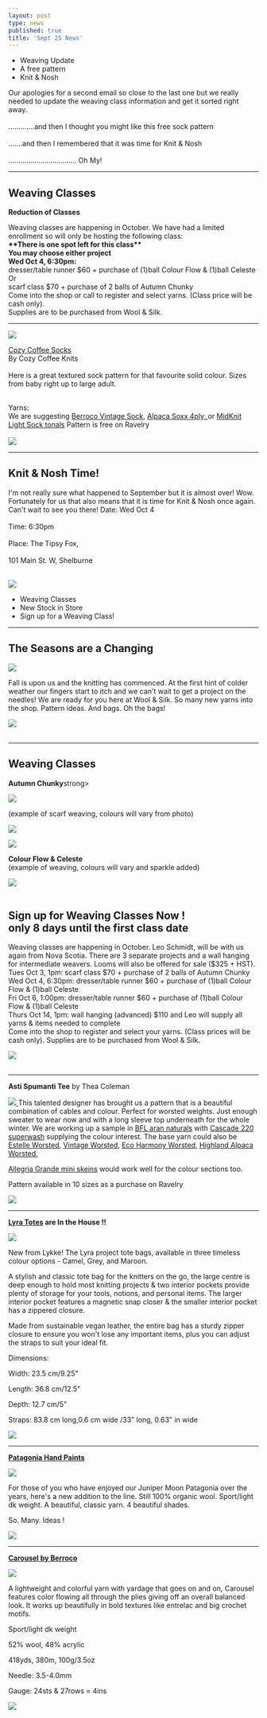 ```yaml
---
layout: post
type: news
published: true
title: 'Sept 25 News'
---
```

- Weaving Update
- A free pattern
- Knit & Nosh
<p>Our apologies for a second email so close to the last one but we really needed to update the weaving class information and get it sorted right away.<br /><br />
.............and then I thought you might like this free sock pattern<br /><br />
.......and then I remembered that it was time for Knit & Nosh<br /><br />
.................................. Oh My!</p>

<hr />
 <h2>Weaving Classes</h2>
<p><strong>Reduction of Classes</strong></p>
<p>Weaving classes are happening in October. We have had a limited enrollment so will only be hosting the following class:<br />
<strong>**There is one spot left for this class**<br />
You may choose either project<br />
Wed Oct 4, 6:30pm:</strong><br />
dresser/table runner $60 + purchase of (1)ball Colour Flow & (1)ball Celeste<br />
Or<br />
scarf class $70 + purchase of 2 balls of Autumn Chunky<br />
Come into the shop or call to register and select  yarns. (Class price will be cash only). <br />Supplies are to be purchased from Wool & Silk.</p>
<hr/>
 <a href="https://www.ravelry.com/patterns/library/cozy-coffee-socks"><img src="/img/coffee_socks.jpg"></a> 
 <p><a href="https://www.ravelry.com/patterns/library/cozy-coffee-socks">Cozy Coffee Socks</a><br />
By Cozy Coffee Knits<br /><br />
Here is a great textured sock pattern for that favourite solid colour. Sizes from baby right up to large adult.
<br /><br />

Yarns:<br />
We are suggesting <a href=”https://www.woolandsilkcoshop.com/products/vintage-sock”>Berroco Vintage Sock</a>,  <a href=”https://www.woolandsilkcoshop.com/products/alpaca-soxx-cashmere-4-ply”>Alpaca Soxx 4ply, </a>or  <a href=”https://www.woolandsilkcoshop.com/products/sweet-sock”>MidKnit Light Sock tonals</a>
Pattern is free on Ravelry<br /><br />
<a href="https://www.woolandsilkcoshop.com/search?q=sock+yarn"><img src="/img/btn_coffee_socks.png"></a> </p>
<hr /> 
<h2>Knit & Nosh Time!</h2>
<p>I'm not really sure what happened to September but it is almost over! Wow. Fortunately for us that also means that it is time for Knit & Nosh once again. Can't wait to see you there!
Date: Wed Oct 4<br /><br />
Time: 6:30pm<br /><br />
Place: The Tipsy Fox, <br /><br />101 Main St. W, Shelburne<br /><br />
  
  <a href="https://tipsyfoxpub.com/wp-content/uploads/2023/04/NewMenu23.pdf"><img src="/img/btn_tipsy_white.png"></a> </p>

- Weaving Classes
- New Stock in Store
- Sign up for a Weaving Class!
<hr />
<h2>The Seasons are a Changing</h2>
<img src="/img/sheep.png">
<p>Fall is upon us and the knitting has commenced. At the first hint of colder weather our fingers start to itch and we can't wait to get a project on the needles!
We are ready for you here at Wool & Silk. So many new yarns into the shop. Pattern ideas. And bags. Oh the bags!</p>

<p><a href="https://www.woolandsilkcoshop.com/search?page=1&q=worsted&syclid"><img src="/img/btn_fall.png"></a><br /><br /></p>

<hr/>
<h2>Weaving Classes</h2>
<p><strong>Autumn Chunky</strong>strong></p>
<a href="https://www.woolandsilkcoshop.com/products/estelle-colour-flow"><img src="/img/autumn_scarf.png"> </a>
<p>(example of scarf weaving, colours will vary from photo)</p>
<a href="https://www.woolandsilkcoshop.com/products/estelle-colour-flow"><img src="/img/btn_autumn_scarf.png"> </a>
<p><a href="https://www.ravelry.com/patterns/library/ingrid-sweater-3https://www.woolandsilkcoshop.com/products/celeste"><img src="/img/colour_flow.png"></a></p>

<p><strong>Colour Flow & Celeste</strong><br />
(example of weaving, colours will vary and sparkle added)
</p>

<p><a href="https://www.woolandsilkcoshop.com/products/celeste"><img src="/img/btn_colour_flow.png"></a><br /><br /></p>

<h2>Sign up for Weaving Classes Now !<br />
only 8 days until the first class date</h2>
<p>Weaving classes are happening in October. Leo Schmidt, will be with us again from Nova Scotia. There are 3 separate projects and a wall hanging for intermediate weavers. Looms will also be offered for sale ($325 + HST).<br />
Tues Oct 3, 1pm: scarf class $70 + purchase of 2 balls of Autumn Chunky<br />
Wed Oct 4, 6:30pm: dresser/table runner $60 + purchase of (1)ball Colour Flow & (1)ball Celeste<br />
Fri Oct 6, 1:00pm: dresser/table runner $60 + purchase of (1)ball Colour Flow & (1)ball Celeste<br />
Thurs Oct 14, 1pm: wall hanging (advanced) $110 and Leo will supply all yarns & items needed to complete<br />
Come into the shop to register and select your yarns. (Class prices will be cash only). Supplies are to be purchased from Wool & Silk.</p>

<p><a href="https://www.woolandsilkcoshop.com/products/celeste"><img src="/img/weaving_machine.png"></a><br /><br /></p>
<hr/>
<p><strong>Asti Spumanti Tee</strong> by Thea Coleman</p>
<p><a href="https://www.ravelry.com/patterns/library/asti-spumante-tee"><img src="/img/astitee.jpg"> </a>
This talented designer has brought us a pattern that is a beautiful combination of cables and colour. Perfect for worsted weights. Just enough sweater to wear now and with a long sleeve top underneath for the whole winter. We are working up a sample in <a href="https://www.woolandsilkcoshop.com/products/bfl-aran-naturals">BFL aran naturals</a> with <a href="https://www.woolandsilkcoshop.com/products/cascade-220-superwash-wave">Cascade 220 superwash</a> supplying the colour interest. The base yarn could also be <a href="https://www.woolandsilkcoshop.com/products/estelle-worsted">Estelle Worsted</a>, <a href="https://www.woolandsilkcoshop.com/products/vintage">Vintage Worsted</a>, <a href="https://www.woolandsilkcoshop.com/products/eco-harmony-worsted">Eco Harmony Worsted</a>, <a href="https://www.woolandsilkcoshop.com/products/highland-alpaca-worsted">Highland Alpaca Worsted.</a></p>

<p><a href="https://www.woolandsilkcoshop.com/products/alegria-grande-bocados-mini-sets">Allegria Grande mini skeins</a> would work well for the colour sections too.</p>

<p>Pattern available in 10 sizes as a purchase on Ravelry</p>
<p><a href="https://www.ravelry.com/patterns/library/asti-spumante-tee"><img src="/img/astitee_btn.jpg"></a></p>
<hr/>
<p><strong><a href="https://www.woolandsilkcoshop.com/products/lyra-totes">Lyra Totes</a> are In the House !!</strong> </p>
<p><a href="https://www.woolandsilkcoshop.com/products/lyra-totes"><img src="/img/lyratotes.jpg"> </a>
<p>New from Lykke! The Lyra project tote bags, available in three timeless colour options - Camel, Grey, and Maroon. </p>

<p>A stylish and classic tote bag for the knitters on the go, the large centre is deep enough to hold most knitting projects & two interior pockets provide plenty of storage for your tools, notions, and personal items. The larger interior pocket features a magnetic snap closer & the smaller interior pocket has a zippered closure. </p>

<p>Made from sustainable vegan leather, the entire bag has a sturdy zipper closure to ensure you won't lose any important items, plus you can adjust the straps to suit your ideal fit.  </p>

<p>Dimensions:<br/>

Width: 23.5 cm/9.25"<br/>

Length: 36.8 cm/12.5"<br/>

Depth: 12.7 cm/5"<br/>

Straps: 83.8 cm long,0.6 cm wide /33" long, 0.63" in wide</p>

<p><a href="https://www.woolandsilkcoshop.com/products/lyra-totes"><img src="/img/lyratotes_btn.jpg"></a></p>
<hr/>
<p><strong><a href="https://www.woolandsilkcoshop.com/products/patagonia-hand-paints">Patagonia Hand Paints</a></strong> </p>
<p><a href="https://www.woolandsilkcoshop.com/products/patagonia-hand-paints"><img src="/img/patagoniasept23.jpg"> </a>
<p>For those of you who have enjoyed our Juniper Moon Patagonia over the years, here's a new addition to the line. Still 100% organic wool. Sport/light dk weight. A beautiful, classic yarn. 4 beautiful shades.</p>

<p>So. Many. Ideas !</p>

<p><a href="https://www.woolandsilkcoshop.com/products/patagonia-hand-paints"><img src="/img/patagoniasept23_btn.jpg"></a></p>
<hr/>
<p><strong><a href="https://www.woolandsilkcoshop.com/products/carousel">Carousel by Berroco</a></strong> </p>
<p><a href="https://www.woolandsilkcoshop.com/products/carousel"><img src="/img/carouselsep23.jpg"> </a>
<p>A lightweight and colorful yarn with yardage that goes on and on, Carousel features color flowing all through the plies giving off an overall balanced look. It works up beautifully in bold textures like entrelac and big crochet motifs.</p>

<p>Sport/light dk weight<br/>

52% wool, 48% acrylic<br/>

418yds, 380m, 100g/3.5oz<br/>

Needle: 3.5-4.0mm<br/>

Gauge: 24sts & 27rows = 4ins   </p>

<p><a href="https://www.woolandsilkcoshop.com/products/carousel"><img src="/img/carouselsep23_btn.jpg"></a></p>
